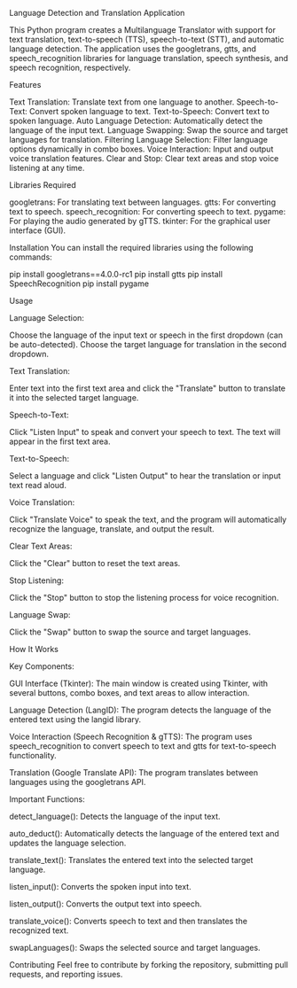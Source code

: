 Language Detection and Translation Application

This Python program creates a Multilanguage Translator with support for text translation, text-to-speech (TTS), speech-to-text (STT), and automatic language detection. The application uses the googletrans, gtts, and speech_recognition libraries for language translation, speech synthesis, and speech recognition, respectively.

Features

Text Translation: Translate text from one language to another.
Speech-to-Text: Convert spoken language to text.
Text-to-Speech: Convert text to spoken language.
Auto Language Detection: Automatically detect the language of the input text.
Language Swapping: Swap the source and target languages for translation.
Filtering Language Selection: Filter language options dynamically in combo boxes.
Voice Interaction: Input and output voice translation features.
Clear and Stop: Clear text areas and stop voice listening at any time.

Libraries Required

googletrans: For translating text between languages.
gtts: For converting text to speech.
speech_recognition: For converting speech to text.
pygame: For playing the audio generated by gTTS.
tkinter: For the graphical user interface (GUI).

Installation
You can install the required libraries using the following commands:

pip install googletrans==4.0.0-rc1
pip install gtts
pip install SpeechRecognition
pip install pygame


Usage

Language Selection:

Choose the language of the input text or speech in the first dropdown (can be auto-detected).
Choose the target language for translation in the second dropdown.

Text Translation:

Enter text into the first text area and click the "Translate" button to translate it into the selected target language.

Speech-to-Text:

Click "Listen Input" to speak and convert your speech to text. The text will appear in the first text area.

Text-to-Speech:

Select a language and click "Listen Output" to hear the translation or input text read aloud.

Voice Translation:

Click "Translate Voice" to speak the text, and the program will automatically recognize the language, translate, and output the result.

Clear Text Areas:

Click the "Clear" button to reset the text areas.

Stop Listening:

Click the "Stop" button to stop the listening process for voice recognition.

Language Swap:

Click the "Swap" button to swap the source and target languages.

How It Works

Key Components:

GUI Interface (Tkinter): The main window is created using Tkinter, with several buttons, combo boxes, and text areas to allow interaction.

Language Detection (LangID): The program detects the language of the entered text using the langid library.

Voice Interaction (Speech Recognition & gTTS): The program uses speech_recognition to convert speech to text and gtts for text-to-speech functionality.

Translation (Google Translate API): The program translates between languages using the googletrans API.


Important Functions:

detect_language(): Detects the language of the input text.

auto_deduct(): Automatically detects the language of the entered text and updates the language selection.

translate_text(): Translates the entered text into the selected target language.

listen_input(): Converts the spoken input into text.

listen_output(): Converts the output text into speech.

translate_voice(): Converts speech to text and then translates the recognized text.

swapLanguages(): Swaps the selected source and target languages.



Contributing
Feel free to contribute by forking the repository, submitting pull requests, and reporting issues.

